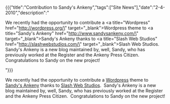 {{{"title":"Contribution to Sandy's Ankeny","tags":["Site News"],"date":"2-4-2010","description":"<p>We recently had the opportunity to contribute a <a title=\"Wordpress\" href=\"http://wordpress.org/\" target=\"_blank\">Wordpress</a> theme to <a title=\"Sandy's Ankeny\" href=\"http://www.sandysankeny.com/\" target=\"_blank\">Sandy's Ankeny</a> thanks to <a title=\"Slash Web Studios\" href=\"http://slashwebstudios.com/\" target=\"_blank\">Slash Web Studios</a>.&#160; Sandy's Ankeny is a new blog maintained by, well, Sandy, who has previously worked at the Register and the Ankeny Press Citizen.&#160; Congratulations to Sandy on the new project!</p>"}}}

<p>We recently had the opportunity to contribute a <a title="Wordpress" href="http://wordpress.org/" target="_blank">Wordpress</a> theme to <a title="Sandy's Ankeny" href="http://www.sandysankeny.com/" target="_blank">Sandy's Ankeny</a> thanks to <a title="Slash Web Studios" href="http://slashwebstudios.com/" target="_blank">Slash Web Studios</a>.&#160; Sandy's Ankeny is a new blog maintained by, well, Sandy, who has previously worked at the Register and the Ankeny Press Citizen.&#160; Congratulations to Sandy on the new project!</p>
